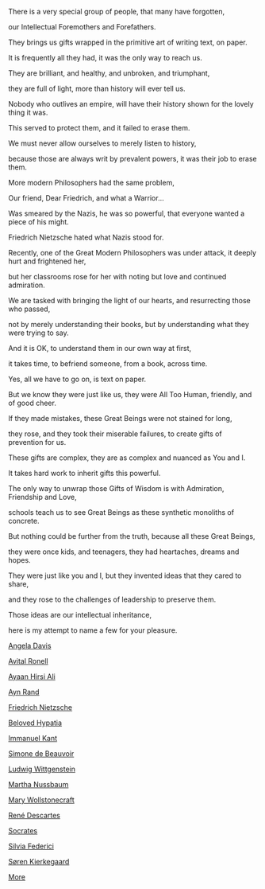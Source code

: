 There is a very special group of people, that many have forgotten,

our Intellectual Foremothers and Forefathers.

They brings us gifts wrapped in the primitive art of writing text, on paper.

It is frequently all they had, it was the only way to reach us.

They are brilliant, and healthy, and unbroken, and triumphant,

they are full of light, more than history will ever tell us.

Nobody who outlives an empire, will have their history shown for the lovely thing it was.

This served to protect them, and it failed to erase them.

We must never allow ourselves to merely listen to history,

because those are always writ by prevalent powers, it was their job to erase them.

More modern Philosophers had the same problem,

Our friend, Dear Friedrich, and what a Warrior...

Was smeared by the Nazis, he was so powerful, that everyone wanted a piece of his might.

Friedrich Nietzsche hated what Nazis stood for.

Recently, one of the Great Modern Philosophers was under attack, it deeply hurt and frightened her,

but her classrooms rose for her with noting but love and continued admiration.

We are tasked with bringing the light of our hearts, and resurrecting those who passed,

not by merely understanding their books, but by understanding what they were trying to say.

And it is OK, to understand them in our own way at first,

it takes time, to befriend someone, from a book, across time.

Yes, all we have to go on, is text on paper.

But we know they were just like us, they were All Too Human, friendly, and of good cheer.

If they made mistakes, these Great Beings were not stained for long,

they rose, and they took their miserable failures, to create gifts of prevention for us.

These gifts are complex, they are as complex and nuanced as You and I.

It takes hard work to inherit gifts this powerful.

The only way to unwrap those Gifts of Wisdom is with Admiration, Friendship and Love,

schools teach us to see Great Beings as these synthetic monoliths of concrete.

But nothing could be further from the truth, because all these Great Beings,

they were once kids, and teenagers, they had heartaches, dreams and hopes.

They were just like you and I, but they invented ideas that they cared to share,

and they rose to the challenges of leadership to preserve them.

Those ideas are our intellectual inheritance,

here is my attempt to name a few for your pleasure.

[Angela Davis](https://www.youtube.com/results?search_query=Angela+Davis)

[Avital Ronell](https://www.youtube.com/results?search_query=Avital+Ronell)

[Ayaan Hirsi Ali](https://www.youtube.com/results?search_query=Ayaan+Hirsi+Ali)

[Ayn Rand](https://www.youtube.com/results?search_query=Ayn+Rand)

[Friedrich Nietzsche](https://www.youtube.com/results?search_query=Friedrich+Nietzsche)

[Beloved Hypatia](https://www.youtube.com/results?search_query=Hypatia)

[Immanuel Kant](https://www.youtube.com/results?search_query=Immanuel+Kant)

[Simone de Beauvoir](https://www.youtube.com/results?search_query=Simone+de+Beauvoir)

[Ludwig Wittgenstein](https://www.youtube.com/results?search_query=Ludwig+Wittgenstein)

[Martha Nussbaum](https://www.youtube.com/results?search_query=Martha+Nussbaum)

[Mary Wollstonecraft](https://www.youtube.com/results?search_query=Mary+Wollstonecraft)

[René Descartes](https://www.youtube.com/results?search_query=Rene+Descartes)

[Socrates](https://www.youtube.com/results?search_query=Socrates)

[Silvia Federici](https://www.youtube.com/results?search_query=Silvia+Federici)

[Søren Kierkegaard](https://www.youtube.com/results?search_query=S%C3%B8ren+Kierkegaard)

[More](https://en.wikipedia.org/wiki/Lists_of_philosophers)
